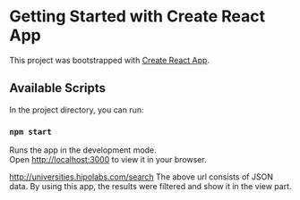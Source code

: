 # Getting Started with Create React App

This project was bootstrapped with [Create React App](https://github.com/facebook/create-react-app).

## Available Scripts

In the project directory, you can run:

### `npm start`

Runs the app in the development mode.\
Open [http://localhost:3000](http://localhost:3000) to view it in your browser.


http://universities.hipolabs.com/search
The above url consists of JSON data. By using this app, the results were filtered and show
it in the view part.